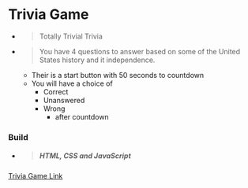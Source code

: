 # Trivia Game

* > Totally Trivial Trivia
* > You have 4 questions to answer based on some of the United States history and it independence.
   * Their is a start button with 50 seconds to countdown
   * You will have a choice of 
      * Correct
      * Unanswered 
      * Wrong
          * after countdown
         
### Build
* > ##### HTML, CSS and JavaScript

[Trivia Game Link](https://spacejnk.github.io/TriviaGame/)


